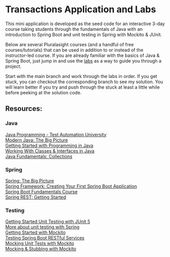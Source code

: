 # Transactions Application and Labs
This mini application is developed as the seed code for an interactive 3-day course taking students through the fundamentals
of Java with an introduction to Spring Boot and unit testing in Spring with Mockito & JUnit.

Below are several Pluralasight courses (and a handful of free courses/tutorials) that can be used in addition to or instead of the instructor-led course.
If you are already familiar with the basics of Java & Spring Boot, just jump in and use the [labs](LABS.md) as a way to guide you through a project.

Start with the main branch and work through the labs in order. If you get stuck, you can checkout the corresponding branch to see my solution.
You will learn better if you try and push through the stuck at least a little while before peeking at the solution code.

## Resources:
### Java
[Java Programming - Test Automation University](https://testautomationu.applitools.com/java-programming-course/)  
[Modern Java: The Big Picture](https://app.pluralsight.com/library/courses/modern-java-big-picture)  
[Getting Started with Programming in Java](https://app.pluralsight.com/library/courses/getting-started-programming-java)  
[Working With Classes & Interfaces in Java](https://app.pluralsight.com/library/courses/working-classes-interfaces-java/table-of-contents)  
[ Java Fundamentals: Collections](https://app.pluralsight.com/library/courses/java-collections-fundamentals/table-of-contents)


### Spring
[Spring: The Big Picture](https://app.pluralsight.com/library/courses/spring-big-picture/table-of-contents)    
[Spring Framework: Creating Your First Spring Boot Application](https://app.pluralsight.com/library/courses/creating-first-spring-boot-application/table-of-contents)  
[Spring Boot Fundamentals Course](https://app.pluralsight.com/library/courses/spring-boot-fundamentals/table-of-contents)  
[Spring REST: Getting Started](https://app.pluralsight.com/library/courses/spring-rest)

### Testing
[Getting Started Unit Testing with JUnit 5](https://app.pluralsight.com/courses/b2239571-6827-4fee-bf04-c59d682c3d39)  
[More about unit testing with Spring](https://www.freecodecamp.org/news/unit-testing-services-endpoints-and-repositories-in-spring-boot-4b7d9dc2b772/)  
[Getting Started with Mockito](https://app.pluralsight.com/courses/36a36bb0-2816-46e0-9934-7c7fe6c09eb3)  
[Testing Spring Boot RESTful Services](https://springframework.guru/testing-spring-boot-restful-services/)  
[Mocking Unit Tests with Mockito](https://springframework.guru/mocking-unit-tests-mockito/)  
[Mocking & Stubbing with Mockito](https://semaphoreci.com/community/tutorials/stubbing-and-mocking-with-mockito-2-and-junit) 